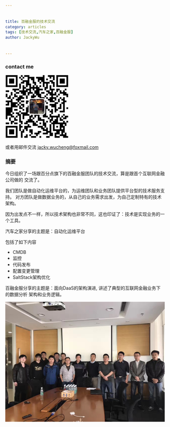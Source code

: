 ```yaml
---


title: 百融金服的技术交流
category: articles
tags: [技术交流,汽车之家,百融金服]
author: JackyWu


---
```


### contact me

![](/assets/images/weixin-pic-jackywu.jpg)

或者用邮件交流 <a href="mailto:jacky.wucheng@foxmail.com">jacky.wucheng@foxmail.com</a>

### 摘要

今日组织了一场跟百分点旗下的百融金服团队的技术交流，算是跟首个互联网金融公司做的
交流了。

我们团队是做自动化运维平台的，为运维团队和业务团队提供平台型的技术服务支持。
对方团队是做数据业务的，从自己的业务需求出发，为自己定制特有的技术架构。

因为出发点不一样，所以技术架构也非常不同，这也印证了：技术是实现业务的一个工具。

汽车之家分享的主题是：自动化运维平台

包括了如下内容

- CMDB
- 监控
- 代码发布
- 配置变更管理
- SaltStack架构优化


百融金服分享的主题是：面向DaaS的架构演进, 讲述了典型的互联网金融业务下的数据分析
架构和业务逻辑。

![](/assets/images/technical_exchange/rong/IMG_2043.JPG) 
